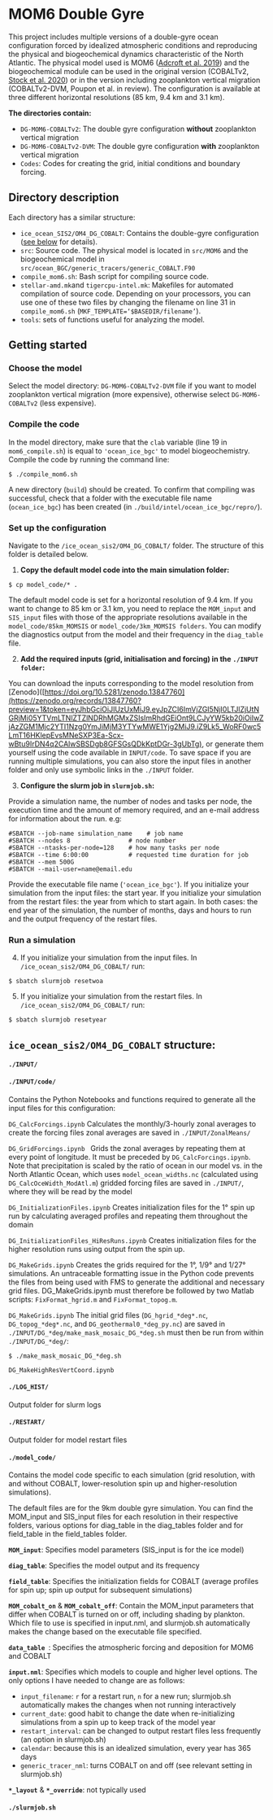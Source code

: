 # MOM6 Double Gyre

This project includes multiple versions of a double-gyre ocean configuration forced by idealized atmospheric conditions and reproducing the physical and biogeochemical dynamics characteristic of the North Atlantic. The physical model used is MOM6 ([Adcroft et al. 2019](
https://doi.org/10.1029/2019MS001726)) and the biogeochemical module can be used in the original version (COBALTv2, [Stock et al. 2020](https://doi.org/10.1029/2019MS002043)) or in the version including zooplankton vertical migration (COBALTv2-DVM, Poupon et al. in review). The configuration is available at three different horizontal resolutions (85 km, 9.4 km and 3.1 km).

**The directories contain:**

- `DG-MOM6-COBALTv2`: The double gyre configuration **without** zooplankton vertical migration
- `DG-MOM6-COBALTv2-DVM`: The double gyre configuration **with** zooplankton vertical migration
- `Codes`: Codes for creating the grid, initial conditions and boundary forcing.

## Directory description

Each directory has a similar structure:

- `ice_ocean_SIS2/OM4_DG_COBALT`: Contains the double-gyre configuration ([see below](#structure) for details).
- `src`: Source code. The physical model is located in `src/MOM6` and the biogeochemical model in `src/ocean_BGC/generic_tracers/generic_COBALT.F90`
- `compile_mom6.sh`: Bash script for compiling source code.
- `stellar-amd.mk`and `tigercpu-intel.mk`: Makefiles for automated compilation of source code. Depending on your processors, you can use one of these two files by changing the filename on line 31 in `compile_mom6.sh` (`MKF_TEMPLATE=‘$BASEDIR/filename’`).
- `tools`: sets of functions useful for analyzing the model.

## Getting started
### Choose the model
Select the model directory: `DG-MOM6-COBALTv2-DVM` file if you want to model zooplankton vertical migration  (more expensive), otherwise select `DG-MOM6-COBALTv2` (less expensive).

### Compile the code
In the model directory, make sure that the `clab` variable (line 19 in `mom6_compile.sh`) is equal to `'ocean_ice_bgc'` to model biogeochemistry. Compile the code by running the command line:
```
$ ./compile_mom6.sh
```
A new directory (`build`) should be created. To confirm that compiling was successful, check that a folder with the executable file name (`ocean_ice_bgc`) has been created (in `./build/intel/ocean_ice_bgc/repro/`).

### Set up the configuration

Navigate to the `/ice_ocean_sis2/OM4_DG_COBALT/` folder. The structure of this folder is detailed below.

1. **Copy the default model code into the main simulation folder:**
```
$ cp model_code/* .
```

The default model code is set for a horizontal resolution of 9.4 km. If you want to change to 85 km or 3.1 km, you need to replace the `MOM_input` and `SIS_input` files with those of the appropriate resolutions available in the `model_code/85km_MOMSIS` or `model_code/3km_MOMSIS folders`. You can modify the diagnostics output from the model and their frequency in the `diag_table` file.

2. **Add the required inputs (grid, initialisation and forcing) in the `./INPUT folder`:**

You can download the inputs corresponding to the model resolution from [Zenodo]([https://doi.org/10.5281/zenodo.13847760](https://zenodo.org/records/13847760?preview=1&token=eyJhbGciOiJIUzUxMiJ9.eyJpZCI6ImVjZGI5NjI0LTJlZjUtNGRjMi05YTVmLTNlZTZlNDRhMGMxZSIsImRhdGEiOnt9LCJyYW5kb20iOiIwZjAzZGM1Mjc2YTI1Nzg0YmJiMjM3YTYwMWE1Yjg2MiJ9.iZ9Lk5_WoRF0wc5LmT16HKlepEvsMNeSXP3Ea-Scx-wBtu9IrDN4q2CAlwSBSDgb8GFSGsQDkKptDGr-3gUbTg), or generate them yourself using the code available in `INPUT/code`. To save space if you are running multiple simulations, you can also store the input files in another folder and only use symbolic links in the `./INPUT` folder.

3. **Configure the slurm job in `slurmjob.sh`:**

Provide a simulation name, the number of nodes and tasks per node, the execution time and the amount of memory required, and an e-mail address for information about the run. e.g:
```
#SBATCH --job-name simulation_name    # job name
#SBATCH --nodes 8                # node number 
#SBATCH --ntasks-per-node=128    # how many tasks per node
#SBATCH --time 6:00:00           # requested time duration for job
#SBATCH --mem 500G
#SBATCH --mail-user=name@email.edu
```

Provide the executable file name (`'ocean_ice_bgc'`). If you initialize your simulation from the input files: the start year. If you initialize your simulation from the restart files: the year from which to start again. In both cases: the end year of the simulation, the number of months, days and hours to run and the output frequency of the restart files.

### Run a simulation

4. If you initialize your simulation from the input files.  In `/ice_ocean_sis2/OM4_DG_COBALT/` run:
```
$ sbatch slurmjob resetwoa
```

5. If you initialize your simulation from the restart files. In `/ice_ocean_sis2/OM4_DG_COBALT/` run:
```
$ sbatch slurmjob resetyear
```

## `ice_ocean_sis2/OM4_DG_COBALT` structure:
<a name="structure"></a>

#### `./INPUT/`

#### `./INPUT/code/`
Contains the Python Notebooks and functions required to generate all the input files for this configuration:

`DG_CalcForcings.ipynb`
Calculates the monthly/3-hourly zonal averages to create the forcing files 
zonal averages are saved in `./INPUT/ZonalMeans/ `

`DG_GridForcings.ipynb `
Grids the zonal averages by repeating them at every point of longitude. It must be preceded by `DG_CalcForcings.ipynb`. Note that precipitation is scaled by the ratio of ocean in our model vs. in the North Atlantic Ocean, which uses `model_ocean_widths.nc` (calculated using `DG_CalcOceWidth_ModAtl.m`) gridded forcing files are saved in `./INPUT/`, where they will be read by the model

`DG_InitializationFiles.ipynb`
Creates initialization files for the 1° spin up run by calculating averaged profiles and repeating them throughout the domain

`DG_InitializationFiles_HiResRuns.ipynb`
Creates initialization files for the higher resolution runs using output from the spin up. 

`DG_MakeGrids.ipynb`
Creates the grids required for the 1°, 1/9° and 1/27° simulations. An untraceable formatting issue in the Python code prevents the files from being used with FMS to generate the additional and necessary grid files. DG_MakeGrids.ipynb must therefore be followed by two Matlab scripts: `FixFormat_hgrid.m` and `FixFormat_topog.m`.

`DG_MakeGrids.ipynb`
The initial grid files (`DG_hgrid_*deg*.nc`, `DG_topog_*deg*.nc`, and `DG_geothermal0_*deg_py.nc`) are saved in `./INPUT/DG_*deg/make_mask_mosaic_DG_*deg.sh` must then be run from within `./INPUT/DG_*deg/`: 
```
$ ./make_mask_mosaic_DG_*deg.sh
```

`DG_MakeHighResVertCoord.ipynb`

#### `./LOG_HIST/`
Output folder for slurm logs
 
#### `./RESTART/`
Output folder for model restart files

#### `./model_code/`
Contains the model code specific to each simulation (grid resolution, with and without COBALT, lower-resolution spin up and higher-resolution simulations).

The default files are for the 9km double gyre simulation. You can find the MOM_input and SIS_input files for each resolution in their respective folders, various options for diag_table in the diag_tables folder and for field_table in the field_tables folder.

**`MOM_input`**: Specifies model parameters (SIS_input is for the ice model)

**`diag_table`**: Specifies the model output and its frequency

**`field_table`**: Specifies the initialization fields for COBALT (average profiles for spin up; spin up output for subsequent simulations) 

**`MOM_cobalt_on`** & **`MOM_cobalt_off`**: Contain the MOM_input parameters that differ when COBALT is turned on or off, including shading by plankton. Which file to use is specified in input.nml, and slurmjob.sh automatically makes the change based on the executable file specified.

**`data_table `**: Specifies the atmospheric forcing and deposition for MOM6 and COBALT

**`input.nml`**:
Specifies which models to couple and higher level options. The only options I have needed to change are as follows: 
- `input_filename`: `r` for a restart run, `n` for a new run; slurmjob.sh automatically makes the changes when not running interactively 
- `current_date`: good habit to change the date when re-initializing simulations from a spin up to keep track of the model year 
- `restart_interval`: can be changed to output restart files less frequently (an option in slurmjob.sh) 
- `calendar`: because this is an idealized simulation, every year has 365 days
- `generic_tracer_nml`: turns COBALT on and off (see relevant setting in slurmjob.sh) 

**`*_layout`** & **`*_override`**: not typically used

#### `./slurmjob.sh`
